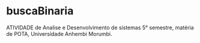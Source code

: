 # buscaBinaria
ATIVIDADE de Analise e Desenvolvimento de sistemas 5° semestre, matéria de POTA, Universidade Anhembi Morumbi.
